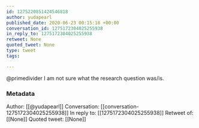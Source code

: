 ```yaml
---
id: 1275220851424546818
author: yudapearl
published_date: 2020-06-23 00:15:18 +00:00
conversation_id: 1275172304025255938
in_reply_to: 1275172304025255938
retweet: None
quoted_tweet: None
type: tweet
tags:

---
```


@primedivider I am not sure what the research question was/is.

### Metadata

Author: [[@yudapearl]]
Conversation: [[conversation-1275172304025255938]]
In reply to: [[1275172304025255938]]
Retweet of: [[None]]
Quoted tweet: [[None]]
